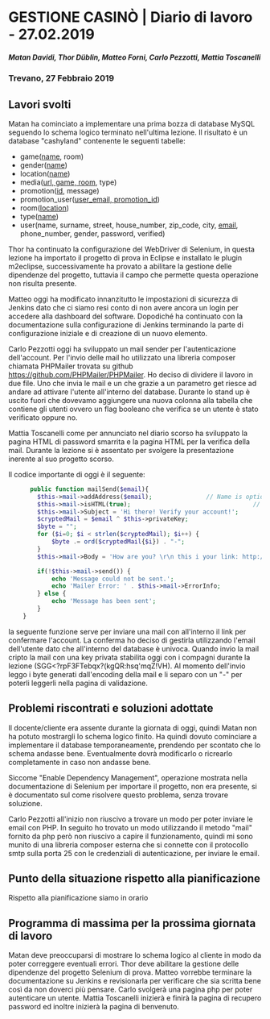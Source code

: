 # GESTIONE CASINÒ | Diario di lavoro - 27.02.2019
##### Matan Davidi, Thor Düblin, Matteo Forni, Carlo Pezzotti, Mattia Toscanelli
### Trevano, 27 Febbraio 2019

## Lavori svolti
Matan ha cominciato a implementare una prima bozza di database MySQL seguendo lo schema logico terminato nell'ultima lezione. Il risultato è un database "cashyland" contenente le seguenti tabelle:
- game(<span style="text-decoration: underline;">name</span>, room)
- gender(<span style="text-decoration: underline;">name</span>)
- location(<span style="text-decoration: underline;">name</span>)
- media(<span style="text-decoration: underline;">url, game, room</span>, type)
- promotion(<span style="text-decoration: underline;">id</span>, message)
- promotion_user(<span style="text-decoration: underline;">user_email, promotion_id</span>)
- room(<span style="text-decoration: underline;">location</span>)
- type(<span style="text-decoration: underline;">name</span>)
- user(name, surname, street, house_number, zip_code, city, <span style="text-decoration: underline;">email</span>, phone_number, gender, password, verified)

Thor ha continuato la configurazione del WebDriver di Selenium, in questa lezione ha importato il progetto di prova in Eclipse e installato le plugin m2eclipse, successivamente ha provato a abilitare la gestione delle dipendenze del progetto, tuttavia il campo che permette questa operazione non risulta presente.

Matteo oggi ha modificato innanzitutto le impostazioni di sicurezza di Jenkins dato che ci siamo resi conto di non avere ancora un login per accedere alla dashboard del software. Dopodiché ha continuato con la documentazione sulla configurazione di Jenkins terminando la parte di configurazione iniziale e di creazione di un nuovo elemento.

Carlo Pezzotti oggi ha sviluppato un mail sender per l'autenticazione dell'account. Per l'invio delle mail ho utilizzato una libreria composer chiamata PHPMailer trovata su github https://github.com/PHPMailer/PHPMailer. Ho deciso di dividere il lavoro in due file. Uno che invia le mail e un che grazie a un parametro get riesce ad andare ad attivare l'utente all'interno del database. Durante lo stand up è uscito fuori che dovevamo aggiungere una nuova colonna alla tabella che contiene gli utenti ovvero un flag booleano che verifica se un utente è stato verificato oppure no.

Mattia Toscanelli come per annunciato nel diario scorso ha sviluppato la pagina HTML di password smarrita e la pagina HTML per la verifica della mail. Durante la lezione si è assentato per svolgere la presentazione inerente al suo progetto scorso.

Il codice importante di oggi è il seguente:
```php
      public function mailSend($email){
		$this->mail->addAddress($email);               // Name is optional
		$this->mail->isHTML(true);                                  // Set email format to HTML
		$this->mail->Subject = 'Hi there! Verify your account!';
		$cryptedMail = $email ^ $this->privateKey;
		$byte = "";
		for ($i=0; $i < strlen($cryptedMail); $i++) {
			$byte .= ord($cryptedMail{$i}) . "-";
		}
		$this->mail->Body = 'How are you? \r\n this i your link: http://cashyland.tk/validate.php?id='.$byte;

		if(!$this->mail->send()) {
		    echo 'Message could not be sent.';
		    echo 'Mailer Error: ' . $this->mail->ErrorInfo;
		} else {
		    echo 'Message has been sent';
		}
	}
```
la seguente funzione serve per inviare una mail con all'interno il link per confermare l'account. La conferma ho deciso di gestirla utilizzando l'email dell'utente dato che all'interno del database è univoca. Quando invio la mail cripto la mail con una key privata stabilita oggi con i compagni durante la lezione
(SGG<?rpF3FTebqx?(kgQR:hsq'mqZ!VH).
Al momento dell'invio leggo i byte generati dall'encoding della mail e li separo con un "-" per poterli leggerli nella pagina di validazione.

##  Problemi riscontrati e soluzioni adottate
Il docente/cliente era assente durante la giornata di oggi, quindi Matan non ha potuto mostrargli lo schema logico finito. Ha quindi dovuto cominciare a implementare il database temporaneamente, prendendo per scontato che lo schema andasse bene. Eventualmente dovrà modificarlo o ricrearlo completamente in caso non andasse bene.

Siccome "Enable Dependency Management", operazione mostrata nella documentazione di Selenium per importare il progetto, non era presente, si è documentato sul come risolvere questo problema, senza trovare soluzione.

Carlo Pezzotti all'inizio non riuscivo a trovare un modo per poter inviare le email con PHP. In seguito ho trovato un modo utilizzando il metodo "mail" fornito da php però non riuscivo a capire il funzionamento, quindi mi sono munito di una libreria composer esterna che si connette con il protocollo smtp sulla porta 25 con le credenziali di autenticazione, per inviare le email.

##  Punto della situazione rispetto alla pianificazione
Rispetto alla pianificazione siamo in orario


## Programma di massima per la prossima giornata di lavoro
Matan deve preoccuparsi di mostrare lo schema logico al cliente in modo da poter correggere eventuali errori.
Thor deve abilitare la gestione delle dipendenze del progetto Selenium di prova.
Matteo vorrebbe terminare la documentazione su Jenkins e revisionarla per verificare che sia scritta bene così da non doverci più pensare.
Carlo svolgerà una pagina php per poter autenticare un utente.
Mattia Toscanelli inizierà e finirà la pagina di recupero password ed inoltre inizierà la pagina di benvenuto.
